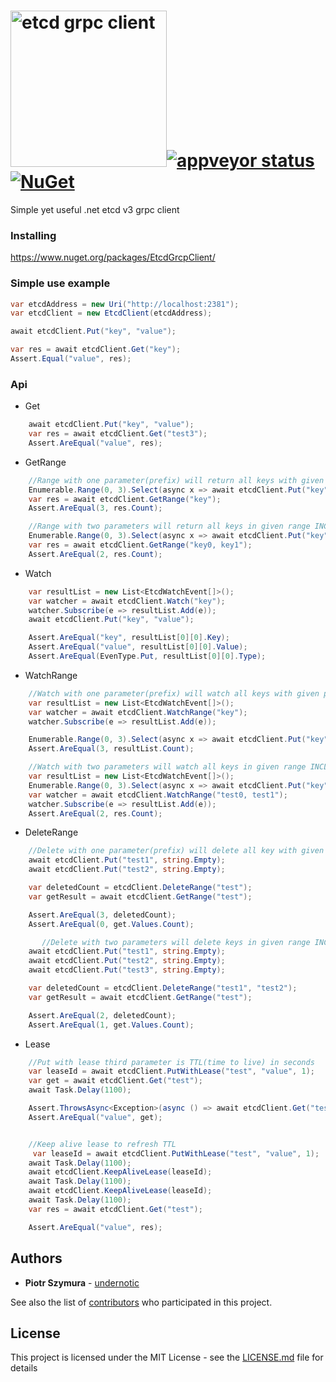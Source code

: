 # <img height="250" alt="etcd grpc client" src="https://raw.githubusercontent.com/undernotic/etcdgrpcclient/master/img/logo.png">[![appveyor status](https://ci.appveyor.com/api/projects/status/github/undernotic/etcdgrpcclient)](https://ci.appveyor.com/project/UnderNotic/etcdgrpcclient) [![NuGet](https://img.shields.io/nuget/vpre/EtcdGrcpClient.svg?style=plastic)](https://www.nuget.org/packages/EtcdGrcpClient)

Simple yet useful .net etcd v3 grpc client

### Installing
https://www.nuget.org/packages/EtcdGrcpClient/

### Simple use example
``` csharp
var etcdAddress = new Uri("http://localhost:2381");
var etcdClient = new EtcdClient(etcdAddress);

await etcdClient.Put("key", "value");

var res = await etcdClient.Get("key");
Assert.Equal("value", res);
```

### Api
- Get
``` csharp
    await etcdClient.Put("key", "value");
    var res = await etcdClient.Get("test3");
    Assert.AreEqual("value", res); 
```
- GetRange
``` csharp
    //Range with one parameter(prefix) will return all keys with given prefix
    Enumerable.Range(0, 3).Select(async x => await etcdClient.Put("key" + x, "value" + x));
    var res = await etcdClient.GetRange("key");
    Assert.AreEqual(3, res.Count);

    //Range with two parameters will return all keys in given range INCLUDING
    Enumerable.Range(0, 3).Select(async x => await etcdClient.Put("key" + x, "value" + x));
    var res = await etcdClient.GetRange("key0, key1");
    Assert.AreEqual(2, res.Count);
```
- Watch
``` csharp
    var resultList = new List<EtcdWatchEvent[]>();
    var watcher = await etcdClient.Watch("key");
    watcher.Subscribe(e => resultList.Add(e));
    await etcdClient.Put("key", "value");

    Assert.AreEqual("key", resultList[0][0].Key);
    Assert.AreEqual("value", resultList[0][0].Value);
    Assert.AreEqual(EvenType.Put, resultList[0][0].Type);
```
- WatchRange
``` csharp
    //Watch with one parameter(prefix) will watch all keys with given prefix
    var resultList = new List<EtcdWatchEvent[]>();
    var watcher = await etcdClient.WatchRange("key");
    watcher.Subscribe(e => resultList.Add(e));

    Enumerable.Range(0, 3).Select(async x => await etcdClient.Put("key" + x, "value" + x));
    Assert.AreEqual(3, resultList.Count);

    //Watch with two parameters will watch all keys in given range INCLUDING
    var resultList = new List<EtcdWatchEvent[]>();
    Enumerable.Range(0, 3).Select(async x => await etcdClient.Put("key" + x, "value" + x));
    var watcher = await etcdClient.WatchRange("test0, test1");
    watcher.Subscribe(e => resultList.Add(e));
    Assert.AreEqual(2, res.Count);
```
- DeleteRange
``` csharp
    //Delete with one parameter(prefix) will delete all key with given prefix
    await etcdClient.Put("test1", string.Empty);
    await etcdClient.Put("test2", string.Empty);

    var deletedCount = etcdClient.DeleteRange("test");
    var getResult = await etcdClient.GetRange("test");

    Assert.AreEqual(3, deletedCount);
    Assert.AreEqual(0, get.Values.Count);

       //Delete with two parameters will delete keys in given range INCLUDING
    await etcdClient.Put("test1", string.Empty);
    await etcdClient.Put("test2", string.Empty);
    await etcdClient.Put("test3", string.Empty);

    var deletedCount = etcdClient.DeleteRange("test1", "test2");
    var getResult = await etcdClient.GetRange("test");

    Assert.AreEqual(2, deletedCount);
    Assert.AreEqual(1, get.Values.Count);
```

- Lease
``` csharp
    //Put with lease third parameter is TTL(time to live) in seconds
    var leaseId = await etcdClient.PutWithLease("test", "value", 1);
    var get = await etcdClient.Get("test");
    await Task.Delay(1100);

    Assert.ThrowsAsync<Exception>(async () => await etcdClient.Get("test"));
    Assert.AreEqual("value", get);


    //Keep alive lease to refresh TTL
     var leaseId = await etcdClient.PutWithLease("test", "value", 1);
    await Task.Delay(1100);
    await etcdClient.KeepAliveLease(leaseId);
    await Task.Delay(1100);
    await etcdClient.KeepAliveLease(leaseId);
    await Task.Delay(1100);
    var res = await etcdClient.Get("test");

    Assert.AreEqual("value", res);
```

## Authors

* **Piotr Szymura** - [undernotic](https://github.com/undernotic)

See also the list of [contributors](https://github.com/undernotic/etcdgrpcclient/contributors) who participated in this project.

## License

This project is licensed under the MIT License - see the [LICENSE.md](LICENSE) file for details
